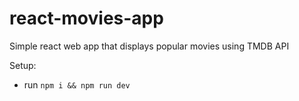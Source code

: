 # react-movies-app
Simple react web app that displays popular movies using TMDB API 

Setup:

- run `npm i && npm run dev`
